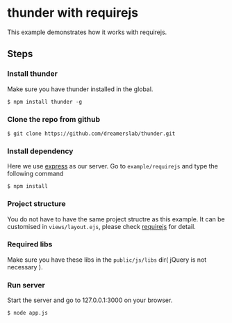# thunder with requirejs

This example demonstrates how it works with requirejs.



## Steps

### Install thunder

Make sure you have thunder installed in the global.

    $ npm install thunder -g



### Clone the repo from github

    $ git clone https://github.com/dreamerslab/thunder.git



### Install dependency

Here we use [express](expressjs.com) as our server. Go to `example/requirejs` and type the following command

    $ npm install



### Project structure

You do not have to have the same project structre as this example. It can be customised in `views/layout.ejs`, please check [requirejs](http://requirejs.org/) for detail.



### Required libs

Make sure you have these libs in the `public/js/libs` dir( jQuery is not necessary ).



### Run server

Start the server and go to 127.0.0.1:3000 on your browser.

    $ node app.js